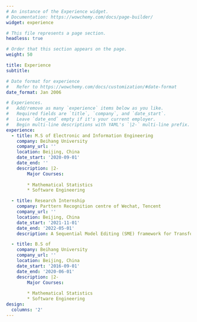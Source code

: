 ```yaml
---
# An instance of the Experience widget.
# Documentation: https://wowchemy.com/docs/page-builder/
widget: experience

# This file represents a page section.
headless: true

# Order that this section appears on the page.
weight: 50

title: Experience
subtitle:

# Date format for experience
#   Refer to https://wowchemy.com/docs/customization/#date-format
date_format: Jan 2006

# Experiences.
#   Add/remove as many `experience` items below as you like.
#   Required fields are `title`, `company`, and `date_start`.
#   Leave `date_end` empty if it's your current employer.
#   Begin multi-line descriptions with YAML's `|2-` multi-line prefix.
experience:
  - title: M.S of Electronic and Information Engineering
    company: Beihang University
    company_url: ''
    location: Beijing, China
    date_start: '2020-09-01'
    date_end: ''
    description: |2-
        Major Courses:
        
        * Mathematical Statistics
        * Software Engineering

  - title: Research Internship
    company: Parttern Recognition centre of Wechat, Tencent
    company_url: ''
    location: Beijing, China
    date_start: '2021-11-01'
    date_end: '2022-05-01'
    description: A Sequential Model Editing (SME) framework for Transformer-based Pretrained Language Model(PLM).

  - title: B.S of 
    company: Beihang University
    company_url: ''
    location: Beijing, China
    date_start: '2016-09-01'
    date_end: '2020-06-01'
    description: |2-
        Major Courses:
        
        * Mathematical Statistics
        * Software Engineering
design:
  columns: '2'
---
```

